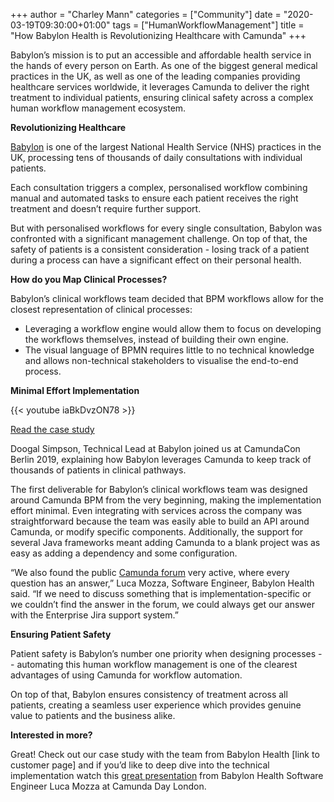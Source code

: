 +++
author = "Charley Mann"
categories = ["Community"]
date = "2020-03-19T09:30:00+01:00"
tags = ["HumanWorkflowManagement"]
title = "How Babylon Health is Revolutionizing Healthcare with Camunda"
+++

Babylon’s mission is to put an accessible and affordable health service in the hands of every person on Earth. As one of the biggest general medical practices in the UK, as well as one of the leading companies providing healthcare services worldwide, it leverages Camunda to deliver the right treatment to individual patients, ensuring clinical safety across a complex human workflow management ecosystem.

<!--more-->

__Revolutionizing Healthcare__

[Babylon](https://www.babylonhealth.com/) is one of the largest National Health Service (NHS) practices in the UK, processing tens of thousands of daily consultations with individual patients.

Each consultation triggers a complex, personalised workflow combining manual and automated tasks to ensure each patient receives the right treatment and doesn’t require further support.

But with personalised workflows for every single consultation, Babylon was confronted with a significant management challenge. On top of that, the safety of patients is a consistent consideration - losing track of a patient during a process can have a significant effect on their personal health.

__How do you Map Clinical Processes?__

Babylon’s clinical workflows team decided that BPM workflows allow for the closest representation of clinical processes:

- Leveraging a workflow engine would allow them to focus on developing the workflows themselves, instead of building their own engine.
- The visual language of BPMN requires little to no technical knowledge and allows non-technical stakeholders to visualise the end-to-end process.


__Minimal Effort Implementation__

{{< youtube iaBkDvzON78 >}}

[Read the case study](https://camunda.com/case-studies/babylon-health/)

Doogal Simpson, Technical Lead at Babylon joined us at CamundaCon Berlin 2019, explaining how Babylon leverages Camunda to keep track of thousands of patients in clinical pathways.

The first deliverable for Babylon’s clinical workflows team was designed around Camunda BPM from the very beginning, making the implementation effort minimal. Even integrating with services across the company was straightforward because the team was easily able to build an API around Camunda, or modify specific components. Additionally, the support for several Java frameworks meant adding Camunda to a blank project was as easy as adding a dependency and some configuration.

“We also found the public [Camunda forum](https://forum.camunda.org/) very active, where every question has an answer,” Luca Mozza, Software Engineer, Babylon Health said. “If we need to discuss something that is implementation-specific or we couldn’t find the answer in the forum, we could always get our answer with the Enterprise Jira support system.”

__Ensuring Patient Safety__

Patient safety is Babylon’s number one priority when designing processes --  automating this human workflow management is one of the clearest advantages of using Camunda for workflow automation.

On top of that, Babylon ensures consistency of treatment across all patients, creating a seamless user experience which provides genuine value to patients and the business alike.

__Interested in more?__

Great! Check out our case study with the team from Babylon Health [link to customer page] and if you’d like to deep dive into the technical implementation watch this [great presentation](https://www.youtube.com/watch?v=m9U-W5wdO30) from Babylon Health Software Engineer Luca Mozza at Camunda Day London.
